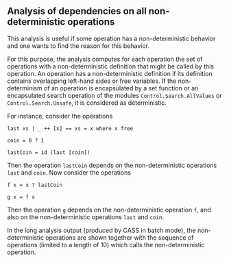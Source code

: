 Analysis of dependencies on all non-deterministic operations
------------------------------------------------------------

This analysis is useful if some operation has a non-deterministic
behavior and one wants to find the reason for this behavior.

For this purpose, the analysis computes for each operation the set of
operations with a non-deterministic definition that might be called
by this operation. An operation has a non-deterministic definition
if its definition contains overlapping left-hand sides or free variables.
If the non-determinism of an operation is encapsulated by
a set function or an encapsulated search operation of the modules
`Control.Search.AllValues` or `Control.Search.Unsafe`,
it is considered as deterministic.

For instance, consider the operations

    last xs | _ ++ [x] == xs = x where x free
    
    coin = 0 ? 1
    
    lastCoin = id (last [coin])
    
Then the operation `lastCoin` depends on the non-deterministic
operations `last` and `coin`. Now consider the operations

    f x = x ? lastCoin

    g x = f x

Then the operation `g` depends on the non-deterministic operation `f`,
and also on the non-deterministic operations `last` and `coin`.

In the long analysis output (produced by CASS in batch mode),
the non-deterministic operations are shown together with
the sequence of operations (limited to a length of 10)
which calls the non-deterministic operation.
